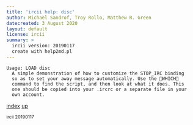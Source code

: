 ```yaml
---
title: 'ircii help: disc'
author: Michael Sandrof, Troy Rollo, Matthew R. Green
datecreated: 3 August 2020
layout: default
license: ircii
summary: >
  ircii version: 20190117
  create with help2md.pl
---
```

```
Usage: LOAD disc
  A simple demonstration of how to customize the STOP_IRC binding
  so as to set your away message automatically. Use the WHICH
  command to find the script, and then look at what it does. This
  one should be copied into your .ircrc or a separate file in your
  own account.
```

[index](index.html)
[up](..)

<small> ircii 20190117 </small>
